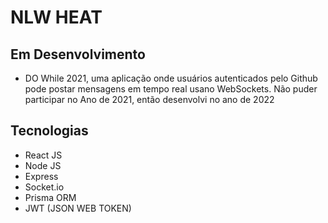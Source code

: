 # NLW HEAT

## Em Desenvolvimento

- DO While 2021, uma aplicação onde usuários autenticados pelo Github pode postar mensagens em tempo real usano WebSockets. Não puder participar no Ano de 2021, então desenvolvi no ano de 2022

## Tecnologias

- React JS
- Node JS
- Express
- Socket.io
- Prisma ORM
- JWT (JSON WEB TOKEN)
